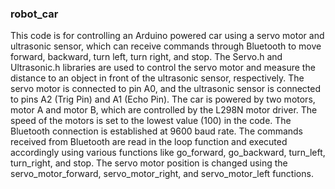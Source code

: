 ### robot_car

This code is for controlling an Arduino powered car using a servo motor and ultrasonic sensor, which can receive commands through Bluetooth to move forward, backward, turn left, turn right, and stop. The Servo.h and Ultrasonic.h libraries are used to control the servo motor and measure the distance to an object in front of the ultrasonic sensor, respectively. The servo motor is connected to pin A0, and the ultrasonic sensor is connected to pins A2 (Trig Pin) and A1 (Echo Pin). The car is powered by two motors, motor A and motor B, which are controlled by the L298N motor driver. The speed of the motors is set to the lowest value (100) in the code. The Bluetooth connection is established at 9600 baud rate. The commands received from Bluetooth are read in the loop function and executed accordingly using various functions like go_forward, go_backward, turn_left, turn_right, and stop. The servo motor position is changed using the servo_motor_forward, servo_motor_right, and servo_motor_left functions.
